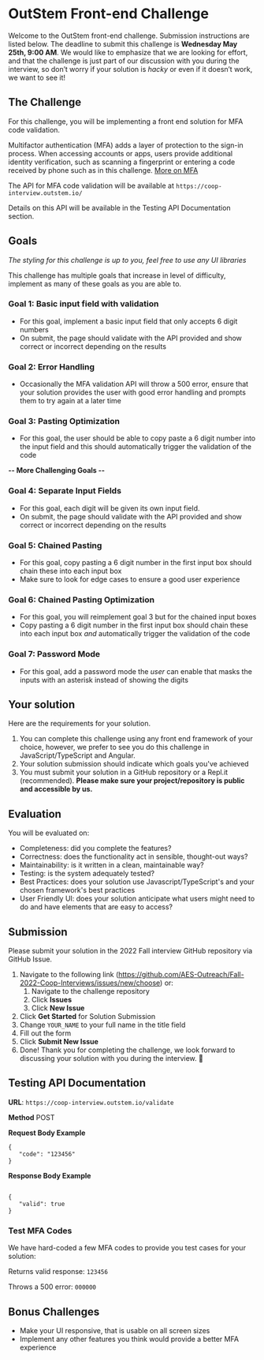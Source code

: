 # OutStem Front-end Challenge

Welcome to the OutStem front-end challenge. Submission instructions are listed below. The deadline to submit this challenge is **Wednesday May 25th, 9:00 AM**. We would like to emphasize that we are looking for effort, and that the challenge is just part of our discussion with you during the interview, so don’t worry if your solution is *hacky* or even if it doesn’t work, we want to see it!

## The Challenge


For this challenge, you will be implementing a front end solution for MFA code validation.

Multifactor authentication (MFA) adds a layer of protection to the sign-in process. When accessing accounts or apps, users provide additional identity verification, such as scanning a fingerprint or entering a code received by phone such as in this challenge. [More on MFA](https://www.onelogin.com/learn/what-is-mfa)

The API for MFA code validation will be available at `https://coop-interview.outstem.io/`

Details on this API will be available in the Testing API Documentation section.

## Goals

*The styling for this challenge is up to you, feel free to use any UI libraries*

This challenge has multiple goals that increase in level of difficulty, implement as many of these goals as you are able to.

### Goal 1: Basic input field with validation
- For this goal, implement a basic input field that only accepts 6 digit numbers
- On submit, the page should validate with the API provided and show correct or incorrect depending on the results

### Goal 2: Error Handling
- Occasionally the MFA validation API will throw a 500 error, ensure that your solution provides the user with good error handling and prompts them to try again at a later time

### Goal 3: Pasting Optimization
- For this goal, the user should be able to copy paste a 6 digit number into the input field and this should automatically trigger the validation of the code

**-- More Challenging Goals --**
### Goal 4: Separate Input Fields
- For this goal, each digit will be given its own input field.
- On submit, the page should validate with the API provided and show correct or incorrect depending on the results

### Goal 5: Chained Pasting
- For this goal, copy pasting a 6 digit number in the first input box should chain these into each input box
- Make sure to look for edge cases to ensure a good user experience

### Goal 6: Chained Pasting Optimization
- For this goal, you will reimplement goal 3 but for the chained input boxes
- Copy pasting a 6 digit number in the first input box should chain these into each input box *and* automatically trigger the validation of the code

### Goal 7: Password Mode
- For this goal, add a password mode the *user* can enable that masks the inputs with an asterisk instead of showing the digits


## Your solution

Here are the requirements for your solution.

1. You can complete this challenge using any front end framework of your choice, however, we prefer to see you do this challenge in JavaScript/TypeScript and Angular.
2. Your solution submission should indicate which goals you've achieved
4. You must submit your solution in a GitHub repository or a Repl.it (recommended). **Please make sure your project/repository is public and accessible by us.**

## Evaluation 

You will be evaluated on:
- Completeness: did you complete the features?
- Correctness: does the functionality act in sensible, thought-out ways?
- Maintainability: is it written in a clean, maintainable way?
- Testing: is the system adequately tested?
- Best Practices: does your solution use Javascript/TypeScript's and your chosen framework's best practices
- User Friendly UI: does your solution anticipate what users might need to do and have elements that are easy to access?

## Submission

Please submit your solution in the 2022 Fall interview GitHub repository via GitHub Issue. 

1. Navigate to the following link (https://github.com/AES-Outreach/Fall-2022-Coop-Interviews/issues/new/choose) or:
   1. Navigate to the challenge repository
   2. Click **Issues**
   3. Click **New Issue**
2. Click **Get Started** for Solution Submission
3. Change `YOUR_NAME` to your full name in the title field
4. Fill out the form
5. Click **Submit New Issue**
6. Done! Thank you for completing the challenge, we look forward to discussing your solution with you during the interview. 🎉


## Testing API Documentation

**URL**: `https://coop-interview.outstem.io/validate`

**Method** POST

**Request Body Example**

```
{
   "code": "123456"
}
```

**Response Body Example**

```

{
   "valid": true
}
```

### Test MFA Codes
We have hard-coded a few MFA codes to provide you test cases for your solution:

Returns valid response: `123456`

Throws a 500 error: `000000`


## Bonus Challenges

- Make your UI responsive, that is usable on all screen sizes
- Implement any other features you think would provide a better MFA experience